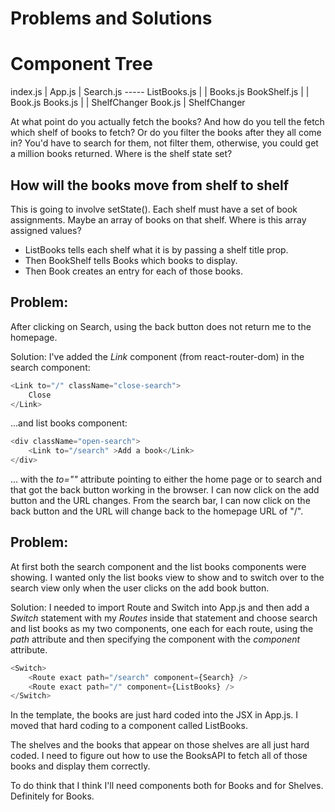 # Problems and Solutions

# Component Tree

index.js
|
App.js
|
Search.js ----- ListBooks.js
|               |
Books.js        BookShelf.js
|               |
Book.js         Books.js
|               |
ShelfChanger    Book.js
                |
                ShelfChanger

At what point do you actually fetch the books?
And how do you tell the fetch which shelf of books to fetch? Or do you filter the books after they all come in? You'd have to search for them, not filter them, otherwise, you could get a million books returned.
Where is the shelf state set?

## How will the books move from shelf to shelf

This is going to involve setState(). Each shelf must have a set of book assignments. Maybe an array of books on that shelf. Where is this array assigned values? 
- ListBooks tells each shelf what it is by passing a shelf title prop. 
- Then BookShelf tells Books which books to display.
- Then Book creates an entry for each of those books.

## Problem: 
After clicking on Search, using the back button does not return me to the homepage.

Solution: I've added the *Link* component (from react-router-dom) in the search component:

```js
<Link to="/" className="close-search">
	Close
</Link>
```

...and list books component:

```js
<div className="open-search">
    <Link to="/search" >Add a book</Link>
</div>
```

... with the *to=""* attribute pointing to either the home page or to search and that got the back button working in the browser. I can now click on the add button and the URL changes. From the search bar, I can now click on the back button and the URL will change back to the homepage URL of "/". 

## Problem: 
At first both the search component and the list books components were showing. I wanted only the list books view to show and to switch over to the search view only when the user clicks on the add book button.

Solution: I needed to import Route and Switch into App.js and then add a *Switch* statement with my *Routes* inside that statement and choose search and list books as my two components, one each for each route, using the *path* attribute and then specifying the component with the *component* attribute.

```js
<Switch>
    <Route exact path="/search" component={Search} />
    <Route exact path="/" component={ListBooks} />
</Switch>
```

In the template, the books are just hard coded into the JSX in App.js. I moved that hard coding to a component called ListBooks. 

The shelves and the books that appear on those shelves are all just hard coded. I need to figure out how to use the BooksAPI to fetch all of those books and display them correctly.

To do think that I think I'll need components both for Books and for Shelves. Definitely for Books.


